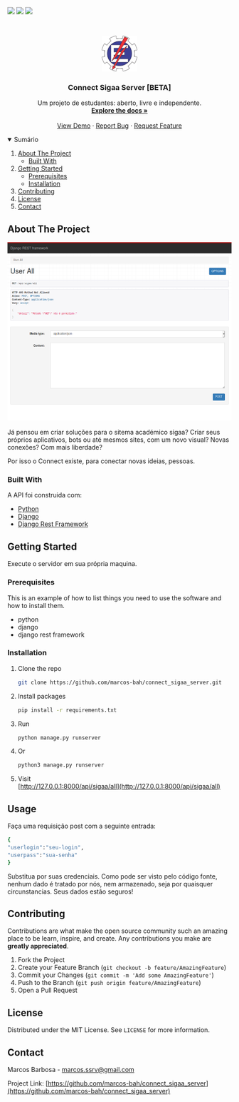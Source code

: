 ![](https://img.shields.io/badge/Code-Django-informational?style=flat&logo=django&logoColor=white&color=004FFF)
![](https://img.shields.io/badge/Status-Beta-informational?style=flat&logoColor=white&color=004FFF)
![](https://img.shields.io/badge/Open-Source-informational?style=flat&logoColor=white&color=004FFF) 

<!-- PROJECT LOGO -->
<br />
<p align="center">
  <a href="https://github.com/marcos-bah/connect_sigaa_server">
    <img src="staticfiles/logos/EFEI_logo.png" alt="Logo" width="80" height="80">
  </a>

  <h3 align="center">Connect Sigaa Server [BETA]</h3>

  <p align="center">
    Um projeto de estudantes: aberto, livre e independente.
    <br />
    <a href="https://github.com/marcos-bah/connect_sigaa_server"><strong>Explore the docs »</strong></a>
    <br />
    <br />
    <a href="https://connect-sigaa-server.herokuapp.com/api/sigaa/all">View Demo</a>
    ·
    <a href="https://github.com/marcos-bah/connect_sigaa_server/issues">Report Bug</a>
    ·
    <a href="https://github.com/marcos-bah/connect_sigaa_server/issues">Request Feature</a>
  </p>
</p>



<!-- TABLE OF CONTENTS -->
<details open="open">
  <summary>Sumário</summary>
  <ol>
    <li>
      <a href="#about-the-project">About The Project</a>
      <ul>
        <li><a href="#built-with">Built With</a></li>
      </ul>
    </li>
    <li>
      <a href="#getting-started">Getting Started</a>
      <ul>
        <li><a href="#prerequisites">Prerequisites</a></li>
        <li><a href="#installation">Installation</a></li>
      </ul>
    </li>
    <li><a href="#contributing">Contributing</a></li>
    <li><a href="#license">License</a></li>
    <li><a href="#contact">Contact</a></li>
  </ol>
</details>



<!-- ABOUT THE PROJECT -->
## About The Project

<img src="staticfiles/screenshot.png" alt="Logo" width="700" height="400">

Já pensou em criar soluções para o sitema académico sigaa? Criar seus próprios aplicativos, bots ou até mesmos sites, com um novo visual? Novas conexões? Com mais liberdade?

Por isso o Connect existe, para conectar novas ideias, pessoas.

### Built With

A API foi construida com:

* [Python](https://www.python.org/doc/)
* [Django](https://www.djangoproject.com/start/)
* [Django Rest Framework](https://www.django-rest-framework.org/)

<!-- GETTING STARTED -->
## Getting Started

Execute o servidor em sua própria maquina.

### Prerequisites

This is an example of how to list things you need to use the software and how to install them.

* python
* django
* django rest framework

### Installation

1. Clone the repo
   ```sh
   git clone https://github.com/marcos-bah/connect_sigaa_server.git
   ```
2. Install packages
   ```sh
   pip install -r requirements.txt
   ```
3. Run
   ```sh
   python manage.py runserver
   ```
4. Or
   ```sh
   python3 manage.py runserver
   ```
5. Visit  
   [http://127.0.0.1:8000/api/sigaa/all](http://127.0.0.1:8000/api/sigaa/all)
   

## Usage

Faça uma requisição post com a seguinte entrada:

```sh
{
"userlogin":"seu-login",
"userpass":"sua-senha"
}
```

Substitua por suas credenciais.
Como pode ser visto pelo código fonte, nenhum dado é tratado por nós, nem armazenado, seja por quaisquer circunstancias. Seus dados estão seguros!
<!-- CONTRIBUTING -->
## Contributing

Contributions are what make the open source community such an amazing place to be learn, inspire, and create. Any contributions you make are **greatly appreciated**.

1. Fork the Project
2. Create your Feature Branch (`git checkout -b feature/AmazingFeature`)
3. Commit your Changes (`git commit -m 'Add some AmazingFeature'`)
4. Push to the Branch (`git push origin feature/AmazingFeature`)
5. Open a Pull Request

<!-- LICENSE -->
## License

Distributed under the MIT License. See `LICENSE` for more information.

<!-- CONTACT -->
## Contact

Marcos Barbosa - marcos.ssrv@gmail.com

Project Link: [https://github.com/marcos-bah/connect_sigaa_server](https://github.com/marcos-bah/connect_sigaa_server)


